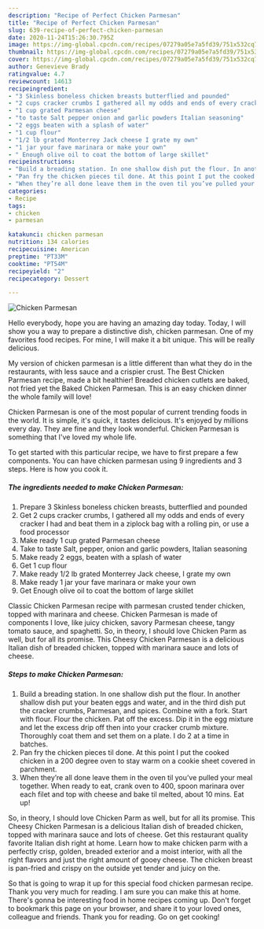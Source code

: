 ```yaml
---
description: "Recipe of Perfect Chicken Parmesan"
title: "Recipe of Perfect Chicken Parmesan"
slug: 639-recipe-of-perfect-chicken-parmesan
date: 2020-11-24T15:26:30.795Z
image: https://img-global.cpcdn.com/recipes/07279a05e7a5fd39/751x532cq70/chicken-parmesan-recipe-main-photo.jpg
thumbnail: https://img-global.cpcdn.com/recipes/07279a05e7a5fd39/751x532cq70/chicken-parmesan-recipe-main-photo.jpg
cover: https://img-global.cpcdn.com/recipes/07279a05e7a5fd39/751x532cq70/chicken-parmesan-recipe-main-photo.jpg
author: Genevieve Brady
ratingvalue: 4.7
reviewcount: 14613
recipeingredient:
- "3 Skinless boneless chicken breasts butterflied and pounded"
- "2 cups cracker crumbs I gathered all my odds and ends of every cracker I had and beat them in a ziplock bag with a rolling pin or use a food processor"
- "1 cup grated Parmesan cheese"
- "to taste Salt pepper onion and garlic powders Italian seasoning"
- "2 eggs beaten with a splash of water"
- "1 cup flour"
- "1/2 lb grated Monterrey Jack cheese I grate my own"
- "1 jar your fave marinara or make your own"
- " Enough olive oil to coat the bottom of large skillet"
recipeinstructions:
- "Build a breading station. In one shallow dish put the flour. In another shallow dish put your beaten eggs and water, and in the third dish put the cracker crumbs, Parmesan, and spices. Combine with a fork. Start with flour. Flour the chicken. Pat off the excess. Dip it in the egg mixture and let the excess drip off then into your cracker crumb mixture. Thoroughly coat them and set them on a plate. I do 2 at a time in batches."
- "Pan fry the chicken pieces til done. At this point I put the cooked chicken in a 200 degree oven to stay warm on a cookie sheet covered in parchment."
- "When they’re all done leave them in the oven til you’ve pulled your meal together. When ready to eat, crank oven to 400, spoon marinara over each filet and top with cheese and bake til melted, about 10 mins. Eat up!"
categories:
- Recipe
tags:
- chicken
- parmesan

katakunci: chicken parmesan 
nutrition: 134 calories
recipecuisine: American
preptime: "PT33M"
cooktime: "PT54M"
recipeyield: "2"
recipecategory: Dessert

---
```



![Chicken Parmesan](https://img-global.cpcdn.com/recipes/07279a05e7a5fd39/751x532cq70/chicken-parmesan-recipe-main-photo.jpg)

Hello everybody, hope you are having an amazing day today. Today, I will show you a way to prepare a distinctive dish, chicken parmesan. One of my favorites food recipes. For mine, I will make it a bit unique. This will be really delicious.

My version of chicken parmesan is a little different than what they do in the restaurants, with less sauce and a crispier crust. The Best Chicken Parmesan recipe, made a bit healthier! Breaded chicken cutlets are baked, not fried yet the Baked Chicken Parmesan. This is an easy chicken dinner the whole family will love!

Chicken Parmesan is one of the most popular of current trending foods in the world. It is simple, it's quick, it tastes delicious. It's enjoyed by millions every day. They are fine and they look wonderful. Chicken Parmesan is something that I've loved my whole life.


To get started with this particular recipe, we have to first prepare a few components. You can have chicken parmesan using 9 ingredients and 3 steps. Here is how you cook it.

<!--inarticleads1-->

##### The ingredients needed to make Chicken Parmesan:

1. Prepare 3 Skinless boneless chicken breasts, butterflied and pounded
1. Get 2 cups cracker crumbs, I gathered all my odds and ends of every cracker I had and beat them in a ziplock bag with a rolling pin, or use a food processor
1. Make ready 1 cup grated Parmesan cheese
1. Take to taste Salt, pepper, onion and garlic powders, Italian seasoning
1. Make ready 2 eggs, beaten with a splash of water
1. Get 1 cup flour
1. Make ready 1/2 lb grated Monterrey Jack cheese, I grate my own
1. Make ready 1 jar your fave marinara or make your own
1. Get  Enough olive oil to coat the bottom of large skillet


Classic Chicken Parmesan recipe with parmesan crusted tender chicken, topped with marinara and cheese. Chicken Parmesan is made of components I love, like juicy chicken, savory Parmesan cheese, tangy tomato sauce, and spaghetti. So, in theory, I should love Chicken Parm as well, but for all its promise. This Cheesy Chicken Parmesan is a delicious Italian dish of breaded chicken, topped with marinara sauce and lots of cheese. 

<!--inarticleads2-->

##### Steps to make Chicken Parmesan:

1. Build a breading station. In one shallow dish put the flour. In another shallow dish put your beaten eggs and water, and in the third dish put the cracker crumbs, Parmesan, and spices. Combine with a fork. Start with flour. Flour the chicken. Pat off the excess. Dip it in the egg mixture and let the excess drip off then into your cracker crumb mixture. Thoroughly coat them and set them on a plate. I do 2 at a time in batches.
1. Pan fry the chicken pieces til done. At this point I put the cooked chicken in a 200 degree oven to stay warm on a cookie sheet covered in parchment.
1. When they’re all done leave them in the oven til you’ve pulled your meal together. When ready to eat, crank oven to 400, spoon marinara over each filet and top with cheese and bake til melted, about 10 mins. Eat up!


So, in theory, I should love Chicken Parm as well, but for all its promise. This Cheesy Chicken Parmesan is a delicious Italian dish of breaded chicken, topped with marinara sauce and lots of cheese. Get this restaurant quality favorite Italian dish right at home. Learn how to make chicken parm with a perfectly crisp, golden, breaded exterior and a moist interior, with all the right flavors and just the right amount of gooey cheese. The chicken breast is pan-fried and crispy on the outside yet tender and juicy on the. 

So that is going to wrap it up for this special food chicken parmesan recipe. Thank you very much for reading. I am sure you can make this at home. There's gonna be interesting food in home recipes coming up. Don't forget to bookmark this page on your browser, and share it to your loved ones, colleague and friends. Thank you for reading. Go on get cooking!
